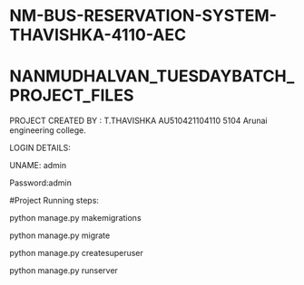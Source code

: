 # NM-BUS-RESERVATION-SYSTEM-THAVISHKA-4110-AEC
# NANMUDHALVAN_TUESDAYBATCH_PROJECT_FILES
PROJECT CREATED BY : T.THAVISHKA
AU510421104110
5104 Arunai engineering college.
                    

LOGIN DETAILS:


UNAME: admin


Password:admin




#Project Running steps:

python manage.py makemigrations

python manage.py migrate

python manage.py createsuperuser

python manage.py runserver
